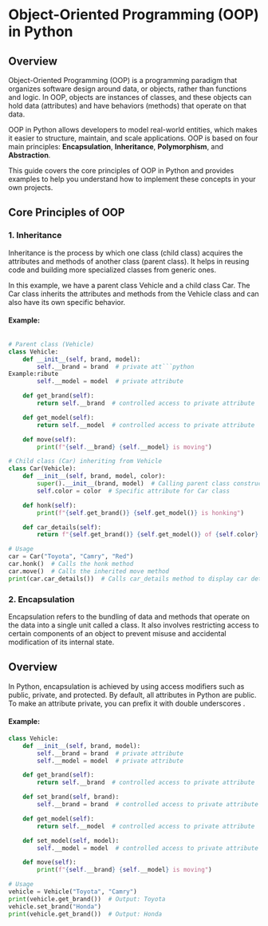 # Object-Oriented Programming (OOP) in Python

## Overview
Object-Oriented Programming (OOP) is a programming paradigm that organizes software design around data, or objects, rather than functions and logic. In OOP, objects are instances of classes, and these objects can hold data (attributes) and have behaviors (methods) that operate on that data.

OOP in Python allows developers to model real-world entities, which makes it easier to structure, maintain, and scale applications. OOP is based on four main principles: **Encapsulation**, **Inheritance**, **Polymorphism**, and **Abstraction**.

This guide covers the core principles of OOP in Python and provides examples to help you understand how to implement these concepts in your own projects.

## Core Principles of OOP



### 1. Inheritance


Inheritance is the process by which one class (child class) acquires the attributes and methods of another class (parent class). It helps in reusing code and building more specialized classes from generic ones.



In this example, we have a parent class Vehicle and a child class Car. The Car class inherits the attributes and methods from the Vehicle class and can also have its own specific behavior.


#### Example:
```python

# Parent class (Vehicle)
class Vehicle:
    def __init__(self, brand, model):
        self.__brand = brand  # private att```python
Example:ribute
        self.__model = model  # private attribute

    def get_brand(self):
        return self.__brand  # controlled access to private attribute

    def get_model(self):
        return self.__model  # controlled access to private attribute

    def move(self):
        print(f"{self.__brand} {self.__model} is moving")

# Child class (Car) inheriting from Vehicle
class Car(Vehicle):
    def __init__(self, brand, model, color):
        super().__init__(brand, model)  # Calling parent class constructor
        self.color = color  # Specific attribute for Car class

    def honk(self):
        print(f"{self.get_brand()} {self.get_model()} is honking")

    def car_details(self):
        return f"{self.get_brand()} {self.get_model()} of {self.color} color"

# Usage
car = Car("Toyota", "Camry", "Red")
car.honk()  # Calls the honk method
car.move()  # Calls the inherited move method
print(car.car_details())  # Calls car_details method to display car details

```

### 2. Encapsulation
Encapsulation refers to the bundling of data and methods that operate on the data into a single unit called a class. It also involves restricting access to certain components of an object to prevent misuse and accidental modification of its internal state.
## Overview
In Python, encapsulation is achieved by using access modifiers such as public, private, and protected. By default, all attributes in Python are public. To make an attribute private, you can prefix it with double underscores .

#### Example:
```python
class Vehicle:
    def __init__(self, brand, model):
        self.__brand = brand  # private attribute
        self.__model = model  # private attribute

    def get_brand(self):
        return self.__brand  # controlled access to private attribute

    def set_brand(self, brand):
        self.__brand = brand  # controlled access to private attribute

    def get_model(self):
        return self.__model  # controlled access to private attribute

    def set_model(self, model):
        self.__model = model  # controlled access to private attribute

    def move(self):
        print(f"{self.__brand} {self.__model} is moving")

# Usage
vehicle = Vehicle("Toyota", "Camry")
print(vehicle.get_brand())  # Output: Toyota
vehicle.set_brand("Honda")
print(vehicle.get_brand())  # Output: Honda


